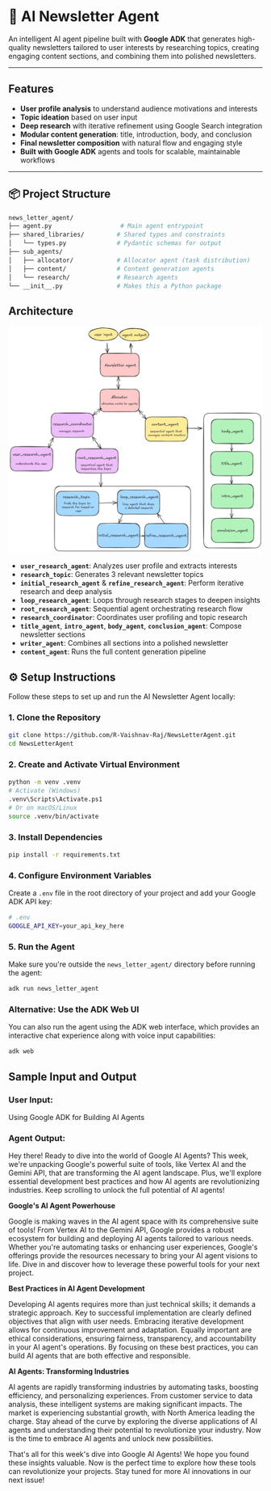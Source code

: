 # 📰 AI Newsletter Agent

An intelligent AI agent pipeline built with **Google ADK** that generates high-quality newsletters tailored to user interests by researching topics, creating engaging content sections, and combining them into polished newsletters.

---

##  Features

-  **User profile analysis** to understand audience motivations and interests  
-  **Topic ideation** based on user input  
-  **Deep research** with iterative refinement using Google Search integration  
-  **Modular content generation**: title, introduction, body, and conclusion  
-  **Final newsletter composition** with natural flow and engaging style  
-  **Built with Google ADK** agents and tools for scalable, maintainable workflows  

---

## 📦 Project Structure

```bash
news_letter_agent/
├── agent.py                   # Main agent entrypoint
├── shared_libraries/         # Shared types and constraints
│   └── types.py              # Pydantic schemas for output
├── sub_agents/
│   ├── allocator/            # Allocator agent (task distribution)
│   ├── content/              # Content generation agents
│   └── research/             # Research agents
└── __init__.py               # Makes this a Python package
```

##  Architecture

![Architecture Diagram](./architecture.png)

- **`user_research_agent`**: Analyzes user profile and extracts interests  
- **`research_topic`**: Generates 3 relevant newsletter topics  
- **`initial_research_agent`** & **`refine_research_agent`**: Perform iterative research and deep analysis  
- **`loop_research_agent`**: Loops through research stages to deepen insights  
- **`root_research_agent`**: Sequential agent orchestrating research flow  
- **`research_coordinator`**: Coordinates user profiling and topic research  
- **`title_agent`**, **`intro_agent`**, **`body_agent`**, **`conclusion_agent`**: Compose newsletter sections  
- **`writer_agent`**: Combines all sections into a polished newsletter  
- **`content_agent`**: Runs the full content generation pipeline  

## ⚙️ Setup Instructions

Follow these steps to set up and run the AI Newsletter Agent locally:

### 1. Clone the Repository

```bash
git clone https://github.com/R-Vaishnav-Raj/NewsLetterAgent.git
cd NewsLetterAgent
```

### 2. Create and Activate Virtual Environment

```bash
python -m venv .venv
# Activate (Windows)
.venv\Scripts\Activate.ps1
# Or on macOS/Linux
source .venv/bin/activate
```

### 3. Install Dependencies

```bash
pip install -r requirements.txt
```
### 4. Configure Environment Variables

Create a `.env` file in the root directory of your project and add your Google ADK API key:

```bash
# .env
GOOGLE_API_KEY=your_api_key_here
```

### 5. Run the Agent

Make sure you're outside the `news_letter_agent/` directory before running the agent:

```bash
adk run news_letter_agent
```
### Alternative: Use the ADK Web UI

You can also run the agent using the ADK web interface, which provides an interactive chat experience along with voice input capabilities:

```bash
adk web
```

## Sample Input and Output

### User Input: 

Using Google ADK for Building AI Agents

### Agent Output:

 Hey there! Ready to dive into the world of Google AI Agents? This week, we're unpacking Google's powerful suite of tools, like Vertex AI and the Gemini API, that are transforming the AI agent landscape. Plus, we'll explore essential development best practices and how AI agents are revolutionizing industries. Keep scrolling to unlock the full potential of AI agents!

**Google's AI Agent Powerhouse**

Google is making waves in the AI agent space with its comprehensive suite of tools! From Vertex AI to the Gemini API, Google provides a robust ecosystem for building and deploying AI agents tailored to various needs. Whether you're automating tasks or enhancing user experiences, Google's offerings provide the resources necessary to bring your AI agent visions to life. Dive in and discover how to leverage these powerful tools for your next project.

**Best Practices in AI Agent Development**

Developing AI agents requires more than just technical skills; it demands a strategic approach. Key to successful implementation are clearly defined objectives that align with user needs. Embracing iterative development allows for continuous improvement and adaptation. Equally important are ethical considerations, ensuring fairness, transparency, and accountability in your AI agent's operations. By focusing on these best practices, you can build AI agents that are both effective and responsible.

**AI Agents: Transforming Industries**

AI agents are rapidly transforming industries by automating tasks, boosting efficiency, and personalizing experiences. From customer service to data analysis, these intelligent systems are making significant impacts. The market is experiencing substantial growth, with North America leading the charge. Stay ahead of the curve by exploring the diverse applications of AI agents and understanding their potential to revolutionize your industry. Now is the time to embrace AI agents and unlock new possibilities.

That's all for this week's dive into Google AI Agents! We hope you found these insights valuable. Now is the perfect time to explore how these tools can revolutionize your projects. Stay tuned for more AI innovations in our next issue!
